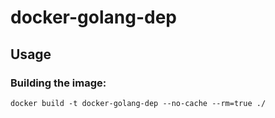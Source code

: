 # docker-golang-dep

## Usage

### Building the image:

```
docker build -t docker-golang-dep --no-cache --rm=true ./
```